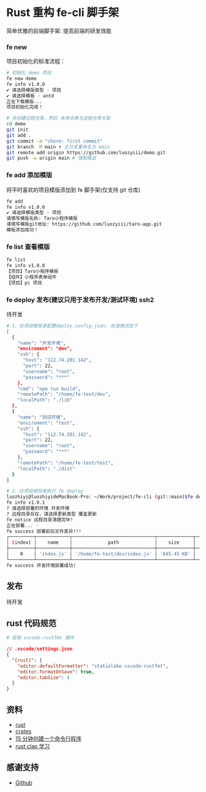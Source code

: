 # Rust 重构 fe-cli 脚手架

简单优雅的前端脚手架: 提高前端的研发效能

### fe new <project-name>

项目初始化的标准流程：

```bash
# 初始化 demo 项目
fe new demo
fe info v1.0.0
✔ 请选择模版类型 · 项目
✔ 请选择模板 · antd
正在下载模版...
项目初始化完成！

# 先创建远程仓库，然后 本地仓库与远程仓库关联
cd demo
git init
git add .
git commit -m "chore: first commit"
git branch -M main # 主分支重命名为 main
git remote add origin https://github.com/luozyiii/demo.git
git push -u origin main # 强制推送

```

### fe add 添加模版

将平时喜欢的项目模版添加到 fe 脚手架(仅支持 git 仓库)

```bash
fe add
fe info v1.0.0
✔ 请选择模版类型 · 项目
请填写模版名称: Taro小程序模版
请填写模版git地址: https://github.com/luozyiii/taro-app.git
模板添加成功！
```

### fe list 查看模版

```bash
fe list
fe info v1.0.0
【项目】Taro小程序模板
【组件】小程序表单组件
【项目】pc 项目
```

### fe deploy 发布(建议只用于发布开发/测试环境) ssh2

待开发

```bash
# 1、在项目根目录配置deploy.config.json; 标准格式如下
[
  {
    "name": "开发环境",
    "enviroment": "dev",
    "ssh": {
      "host": "112.74.201.142",
      "port": 22,
      "username": "root",
      "password": "***"
    },
    "cmd": "npm run build",
    "romotePath": "/home/fe-test/dev",
    "localPath": "./lib"
  },
  {
    "name": "测试环境",
    "enviroment": "test",
    "ssh": {
      "host": "112.74.201.142",
      "port": 22,
      "username": "root",
      "password": "***"
    },
    "romotePath": "/home/fe-test/test",
    "localPath": "./dist"
  }
]

# 2、在项目根目录执行 fe deploy
luozhiyi@luozhiyideMacBook-Pro: ~/Work/project/fe-cli (git::main)$fe deploy
fe info v1.0.1
? 请选择部署的环境 开发环境
? 远程目录存在，请选择更新类型 覆盖更新
fe notice 远程目录清理完毕!
正在部署... -
fe success 部署前后文件差异!!!
┌─────────┬────────────┬──────────────────────────────┬─────────────┬────────────────────────────────┐
│ (index) │    name    │             path             │    size     │              diff              │
├─────────┼────────────┼──────────────────────────────┼─────────────┼────────────────────────────────┤
│    0    │ 'index.js' │ '/home/fe-test/dev/index.js' │ '845.45 KB' │ '变小: 895.65 KB => 845.45 KB' │
└─────────┴────────────┴──────────────────────────────┴─────────────┴────────────────────────────────┘
fe success 开发环境部署成功!
```

## 发布

待开发

## rust 代码规范

```bash
# 安装 vscode-rustfmt 插件
```

```json
// .vscode/settings.json
{
  "[rust]": {
    "editor.defaultFormatter": "statiolake.vscode-rustfmt",
    "editor.formatOnSave": true,
    "editor.tabSize": 4
  }
}
```

## 资料

- [rust](https://www.rust-lang.org/learn)
- [crates](https://crates.io/)
- [15 分钟创建一个命令行程序](https://rust-cli.github.io/book/tutorial/index.html)
- [rust clap 学习](https://blog.csdn.net/yhb_csdn/article/details/131162434)

## 感谢支持

- [Github](https://github.com/luozyiii/fe-cli)
